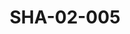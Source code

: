 ---
pid: SHA-02-005
title: SHA-02-005
language: en
original_label: 
rights: Sharhabil Ahmed
location_of_original: Sharhabil Ahmed
photographer_or_studio: 
scanned_from: photograph 12.2 by 16.4
_date: '1962'
location: Ethiopia, Addis Ababa
description: Group of men among them Khidir al Hawi Osman Hussain Sid Ahmed 'Ali Nur
  al Jalil Hassan Saroji Khalifallah al 'Alam Sharhabil Ahmed Ahmed Daoud Sayed Khalifa
  Tayuba Badr al Tahami and a small child
additional_notes: 
permission_display: 'yes'
on_server: 'no'
on_website: 'no'
permalink: /photopages/en/SHA-02-005
layout: photo-page
---
